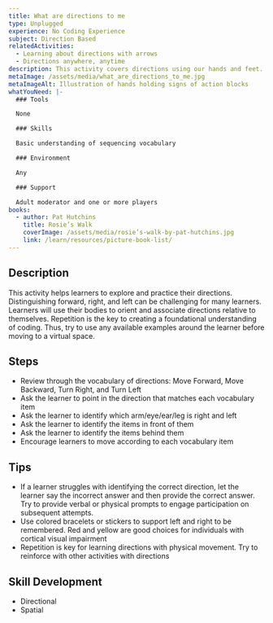 ```yaml
---
title: What are directions to me
type: Unplugged
experience: No Coding Experience
subject: Direction Based
relatedActivities:
  - Learning about directions with arrows
  - Directions anywhere, anytime
description: This activity covers directions using our hands and feet.
metaImage: /assets/media/what_are_directions_to_me.jpg
metaImageAlt: Illustration of hands holding signs of action blocks
whatYouNeed: |-
  ### Tools

  None

  ### Skills

  Basic understanding of sequencing vocabulary

  ### Environment

  Any

  ### Support

  Adult moderator and one or more players
books:
  - author: Pat Hutchins
    title: Rosie’s Walk
    coverImage: /assets/media/rosie’s-walk-by-pat-hutchins.jpg
    link: /learn/resources/picture-book-list/
---
```

## Description

This activity helps learners to explore and practice their directions. Distinguishing forward, right, and left can be challenging for many learners. Learners will use their bodies to orient and associate directions relative to themselves. Repetition is the key to creating a foundational understanding of coding. Thus, try to use any available examples around the learner before moving to a virtual space.

## Steps

* Review through the vocabulary of directions: Move Forward, Move Backward, Turn Right, and Turn Left
* Ask the learner to point in the direction that matches each vocabulary item
* Ask the learner to identify which arm/eye/ear/leg is right and left
* Ask the learner to identify the items in front of them 
* Ask the learner to identify the items behind them 
* Encourage learners to move according to each vocabulary item

## Tips

* If a learner struggles with identifying the correct direction, let the learner say the incorrect answer and then provide the correct answer. Try to provide verbal or physical prompts to engage participation on subsequent attempts.
* Use colored bracelets or stickers to support left and right to be remembered. Red and yellow are good choices for individuals with cortical visual impairment
* Repetition is key for learning directions with physical movement. Try to reinforce with other activities with directions

## Skill Development

* Directional
* Spatial
